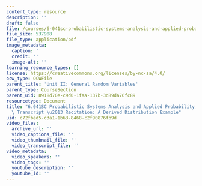 ```yaml
---
content_type: resource
description: ''
draft: false
file: /courses/6-041sc-probabilistic-systems-analysis-and-applied-probability-fall-2013/c72fbed5c3a11b638468c2f90876fb9d_MIT6_041SCF13_Derived_Distribution_Example_300k.pdf
file_size: 537908
file_type: application/pdf
image_metadata:
  caption: ''
  credit: ''
  image-alt: ''
learning_resource_types: []
license: https://creativecommons.org/licenses/by-nc-sa/4.0/
ocw_type: OCWFile
parent_title: 'Unit II: General Random Variables'
parent_type: CourseSection
parent_uid: 8918d70e-c9d0-1faa-137b-3d89da76fc89
resourcetype: Document
title: "6.041SC Probabilistic Systems Analysis and Applied Probability, Fall 2013\
  \ Transcript \u2013 Recitation: A Derived Distribution Example"
uid: c72fbed5-c3a1-1b63-8468-c2f90876fb9d
video_files:
  archive_url: ''
  video_captions_file: ''
  video_thumbnail_file: ''
  video_transcript_file: ''
video_metadata:
  video_speakers: ''
  video_tags: ''
  youtube_description: ''
  youtube_id: ''
---
```

